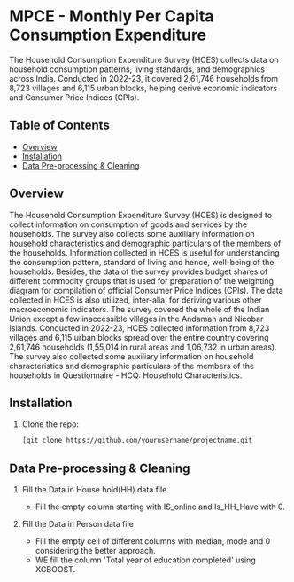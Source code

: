 # MPCE - Monthly Per Capita Consumption Expenditure

The Household Consumption Expenditure Survey (HCES) collects data on household consumption patterns, living standards, and demographics across India. Conducted in 2022-23, it covered 2,61,746 households from 8,723 villages and 6,115 urban blocks, helping derive economic indicators and Consumer Price Indices (CPIs).

## Table of Contents
- [Overview](#overview)
- [Installation](#installation)
- [Data Pre-processing & Cleaning](#Data_Cleaning_&_Pre-processing)

## Overview
The Household Consumption Expenditure Survey (HCES) is designed to collect information
on consumption of goods and services by the households. The survey also collects some
auxiliary information on household characteristics and demographic particulars of the
members of the households. Information collected in HCES is useful for understanding the
consumption pattern, standard of living and hence, well-being of the households. Besides,
the data of the survey provides budget shares of different commodity groups that is used for
preparation of the weighting diagram for compilation of official Consumer Price Indices
(CPIs). The data collected in HCES is also utilized, inter-alia, for deriving various other
macroeconomic indicators. The survey covered the whole of the Indian Union except a few
inaccessible villages in the Andaman and Nicobar Islands. Conducted in 2022-23, HCES
collected information from 8,723 villages and 6,115 urban blocks spread over the entire
country covering 2,61,746 households (1,55,014 in rural areas and 1,06,732 in urban
areas). The survey also collected some auxiliary information on household characteristics
and demographic particulars of the members of the households in Questionnaire - HCQ:
Household Characteristics.

## Installation
1. Clone the repo:
   ```bash
   [git clone https://github.com/yourusername/projectname.git

## Data Pre-processing & Cleaning
1. Fill the Data in House hold(HH) data file
      - Fill the empty column starting with IS_online and Is_HH_Have with 0.

2. Fill the Data in Person data file
      - Fill the empty cell of different columns with median, mode and 0 considering the better approach.
      - WE fill the column 'Total year of education completed' using XGBOOST.
